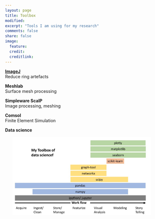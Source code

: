 ```yaml
---
layout: page
title: Toolbox
modified: 
excerpt: "Tools I am using for my research"
comments: false
share: false
image:
  feature: 
  credit: 
  creditlink: 
---
```


**[ImageJ](imagej.md)**  
Reduce ring artefacts

**Meshlab**  
Surface mesh processing

**Simpleware ScaIP**  
Image processing, meshing

**Comsol**  
Finite Element Simulation

**Data science**
<p align="center"> 
<img src="../images/my-python-toolbox.jpg" width='90%'/><br>
</p>

